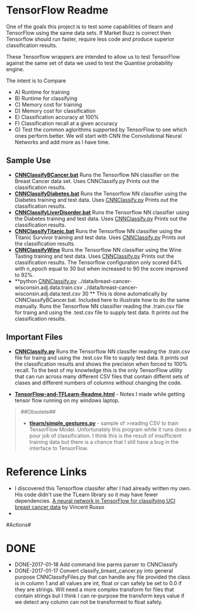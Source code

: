 # TensorFlow Readme #
 One of the goals this project is to test some capabilities of tlearn and TensorFlow using the 
 same data sets.   If Market Buzz is correct then  Tensorflow should run faster, require
 less code and produce superior classification results. 

These Tensorflow wrappers are intended to allow us to test TensorFlow against the same set of data we used to test the Quantise probability engine.  

The intent is to Compare 

* A) Runtime for training
* B) Runtime for classifying
* C) Memory cost for training
* D) Memory cost for classification
* E) Classification accuracy at 100%
* F) Classification recall at a given accuracy
* G) Test the common aglorithms supported by TensorFlow
     to see which ones perform better.  We will start with
     CNN the Convolutional Neural Networks and add more as I
     have time.

## Sample Use ##

* **[CNNClassifyBCancer.bat](CNNClassifyBCancer.bat )**   Runs the Tensorflow NN classifier on the Breast Cancer data set.  Uses CNNClassify.py Prints out the classification results.   
* **[CNNClassifyDiabetes.bat](CNNClassifyDiabetes.bat)**   Runs the Tensorflow NN classifier using the Diabetes training and test data. Uses [CNNClassify.py](CNNClassify.py) Prints out the classification results. 
* **[CNNClassifyLiverDisorder.bat](CNNClassifyLiverDisorder.bat)**  Runs the Tensorflow NN classifier using the Diabetes training and test data. Uses [CNNClassify.py](CNNClassify.py) Prints out the classification results. 
* **[CNNClassifyTitanic.bat](CNNClassifyTitanic.bat)**  Runs the Tensorflow NN classifier using the Titanic Survivor training and test data. Uses [CNNClassify.py](CNNClassify.py) Prints out the classification results. 
* **[CNNClassifyWine](CNNClassifyWine)**  Runs the Tensorflow NN classifier using the Wine Tasting training and test data. Uses [CNNClassify.py](CNNClassify.py) Prints out the classification results.   The Tensorflow configuration only scored 64% with n_epoch equal to 30 but when increased to 90 the score improved to 92%. 
* **python [CNNClassify.py](CNNClassify.py) ../data/breast-cancer-wisconsin.adj.data.train.csv ../data/breast-cancer-wisconsin.adj.data.test.csv 30 **    This is done automatically by CNNClassifyBCancer.bat.   Included here to illustrate how to do the same manually. Runs the Tensorflow NN classifier reading the .train.csv file for traing and using the .test.csv file to supply test data. It prints out the classification results.  

## Important Files ##

* **[CNNClassify.py](CNNClassify.py)** Runs the Tensorflow NN classifer reading the .train.csv file for traing and using the .test.csv file to supply test data. It prints out the classification results and shows the precision when forced to 100% recall.  To the best of my knowledge this is the only TensorFlow utility that can run across many different  CSV files that contain differnt sets of clases and different numbers of columns without changing the code.  

* **[TensorFlow-and-TFLearn-Readme.html](TensorFlow-and-TFLearn-Readme.html)** - Notes I made while getting tensor flow running on my windows laptop.


>##Obsolete##
>* **[tlearn/simple_gestures.py](tlearn/simple_gestures.py)** - sample of >reading CSV to  train TensorFlow Model.   Unfortunately this program while it runs does a pour job of classification. I think   this is the result of insufficient training data but there is a chance that I still have a bug in the interface to TensorFlow.

 

# Reference Links

- I discovered this Tensorflow classifer after I had already written my own. His code didn't use the TLearn library so it may have fewer dependencies. [A neural network in TensorFlow for classifying UCI breast cancer data](http://vprusso.github.io/blog/2016/tensor-flow-neural-net-breast-cancer/) by Vincent Russo
- ​

#Actions#



# DONE #
* DONE-2017-01-18 Add command line parms parser to CNNClassify
* DONE-2017-01-17 Convert classify_breast_cancer.py into general purpose   CNNClassifyFiles.py that can handle any file provided    the class is in column 1 and all values are int, float  or can safely be set to 0.0 if they are strings.   Will  need a more complex transform for files that contain   strings but I think I can re-purpose the transform keys  value if we detect any column can not be transformed  to float safely. 

